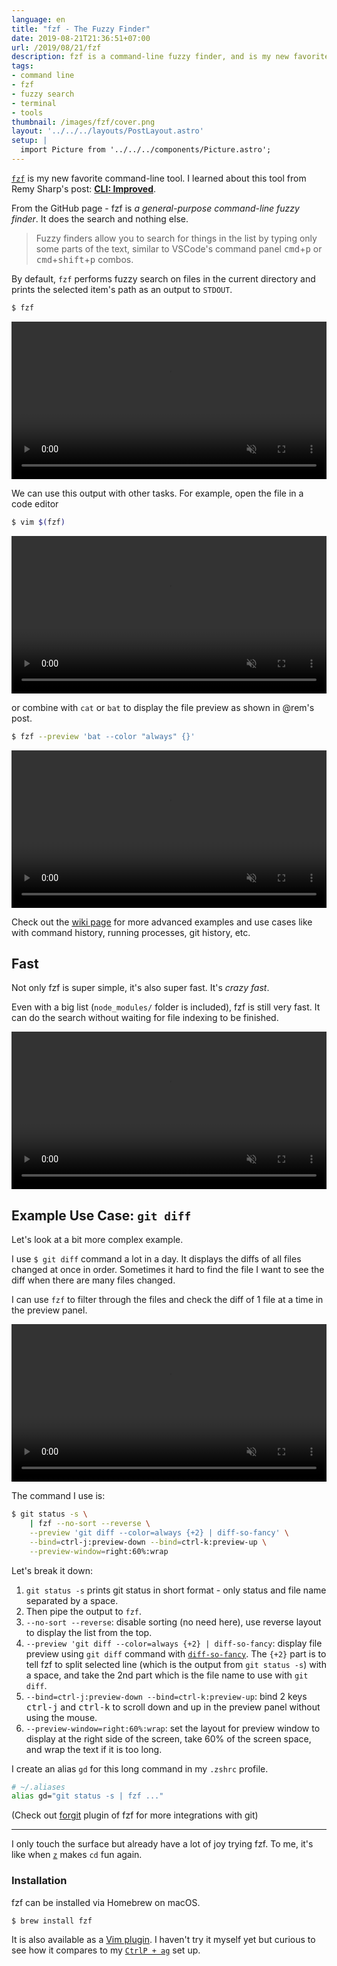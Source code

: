 ```yaml
---
language: en
title: "fzf - The Fuzzy Finder"
date: 2019-08-21T21:36:51+07:00
url: /2019/08/21/fzf
description: fzf is a command-line fuzzy finder, and is my new favorite thing.
tags:
- command line
- fzf
- fuzzy search
- terminal
- tools
thumbnail: /images/fzf/cover.png
layout: '../../../layouts/PostLayout.astro'
setup: |
  import Picture from '../../../components/Picture.astro';
---
```


[`fzf`](https://github.com/junegunn/fzf) is my new favorite command-line tool.
I learned about this tool from Remy Sharp's post: [**CLI: Improved**](https://remysharp.com/2018/08/23/cli-improved).

From the GitHub page - fzf is *a general-purpose command-line fuzzy finder*.
It does the search and nothing else.

> Fuzzy finders allow you to search for things in the list by typing only some parts of the text, similar to VSCode's command panel <kbd>cmd</kbd>+<kbd>p</kbd> or <kbd>cmd</kbd>+<kbd>shift</kbd>+<kbd>p</kbd> combos.

By default, `fzf` performs fuzzy search on files in the current directory
and prints the selected item's path as an output to `STDOUT`.

```sh
$ fzf
```

<video src="/images/fzf/default-2.mp4" width="100%" autoplay muted controls></video>

We can use this output with other tasks. For example, open the file in a code editor

```sh
$ vim $(fzf)
```

<video src="/images/fzf/vim.mp4" width="100%" autoplay muted controls></video>

or combine with `cat` or `bat` to display the file preview as shown in @rem's post.

```sh
$ fzf --preview 'bat --color "always" {}'
```

<video src="/images/fzf/preview.mp4" width="100%" autoplay muted controls></video>

Check out the [wiki page](https://github.com/junegunn/fzf/wiki/examples) for more advanced examples and use cases like with command history,
running processes, git history, etc.

## Fast

Not only fzf is super simple, it's also super fast. It's *crazy fast*.

Even with a big list (`node_modules/` folder is included),
fzf is still very fast. It can do the search without waiting for file indexing to be finished.

<video src="/images/fzf/big-folder.mp4" width="100%" autoplay muted controls></video>

## Example Use Case: `git diff`

Let's look at a bit more complex example.

I use `$ git diff` command a lot in a day.
It displays the diffs of all files changed at once in order.
Sometimes it hard to find the file I want to see the diff
when there are many files changed.

I can use `fzf` to filter through the files
and check the diff of 1 file at a time in the preview panel.

<video src="/images/fzf/git-diff.mp4" width="100%" autoplay muted controls></video>

The command I use is:

```sh
$ git status -s \
	| fzf --no-sort --reverse \
	--preview 'git diff --color=always {+2} | diff-so-fancy' \
	--bind=ctrl-j:preview-down --bind=ctrl-k:preview-up \
	--preview-window=right:60%:wrap
```

Let's break it down:

1. `git status -s` prints git status in short format - only status and file name separated by a space.
2. Then pipe the output to `fzf`.
3. `--no-sort --reverse`: disable sorting (no need here), use reverse layout to display the list from the top.
4. `--preview 'git diff --color=always {+2} | diff-so-fancy`: display file preview using `git diff` command with [`diff-so-fancy`](https://github.com/so-fancy/diff-so-fancy).
The `{+2}` part is to tell fzf to split selected line (which is the output from `git status -s`) with a space, and take the 2nd part which is the file name to use with `git diff`.
5. `--bind=ctrl-j:preview-down --bind=ctrl-k:preview-up`: bind 2 keys <kbd>ctrl-j</kbd> and <kbd>ctrl-k</kbd> to scroll down and up in the preview panel without using the mouse.
6. `--preview-window=right:60%:wrap`: set the layout for preview window to display at the right side of the screen, take 60% of the screen space, and wrap the text if it is too long.

I create an alias `gd` for this long command in my `.zshrc` profile.

```sh
# ~/.aliases
alias gd="git status -s | fzf ..."
```

(Check out [forgit](https://github.com/wfxr/forgit) plugin of fzf for more integrations with git)

---

I only touch the surface but already have a lot of joy trying fzf.
To me, it's like when [`z`](https://github.com/rupa/z) makes `cd` fun again.

### Installation

fzf can be installed via Homebrew on macOS.

```sh
$ brew install fzf
```

It is also available as a [Vim plugin](https://github.com/junegunn/fzf/blob/master/README-VIM.md).
I haven't try it myself yet but curious to see how it compares to my [`CtrlP + ag`](https://armno.in.th/2015/02/26/setting-up-vim-part-2/#ctrlp-the-silver-searcher) set up.
